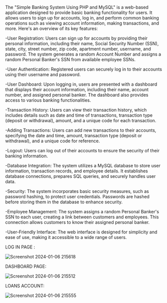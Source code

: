 The "Simple Banking System Using PHP and MySQL" is a web-based application designed to provide basic banking functionality for users. It allows users to sign up for accounts, log in, and perform common banking operations such as viewing account information, making transactions, and more.
Here's an overview of its key features:

  -User Registration: Users can sign up for accounts by providing their personal information, including their name, Social Security Number (SSN), state, city, street number, zip code, apartment number, username, and password. The system generates a random Account Number and assigns a random Personal Banker's SSN from available employee SSNs.
  
  -User Authentication: Registered users can securely log in to their accounts using their username and password.
  
  -User Dashboard: Upon logging in, users are presented with a dashboard that displays their account information, including their name, account number, and assigned personal banker. The dashboard also provides access to various banking functionalities.
  
  -Transaction History: Users can view their transaction history, which includes details such as date and time of transactions, transaction type (deposit or withdrawal), amount, and a unique code for each transaction.
  
  -Adding Transactions: Users can add new transactions to their accounts, specifying the date and time, amount, transaction type (deposit or withdrawal), and a unique code for reference.
  
  -Logout: Users can log out of their accounts to ensure the security of their banking information.
  
  -Database Integration: The system utilizes a MySQL database to store user information, transaction records, and employee details. It establishes database connections, prepares SQL queries, and securely handles user data.
  
  -Security: The system incorporates basic security measures, such as password hashing, to protect user credentials. Passwords are hashed before storing them in the database to enhance security.
  
  -Employee Management: The system assigns a random Personal Banker's SSN to each user, creating a link between customers and employees. This connection allows customers to know their assigned personal banker.
  
  -User-Friendly Interface: The web interface is designed for simplicity and ease of use, making it accessible to a wide range of users.

LOG IN PAGE :

![Screenshot 2024-01-06 215618](https://github.com/jesicarana24/Banking-System/assets/146164537/92dcdaa7-872f-416d-a3a0-7696b6c7116e)

DASHBOARD PAGE:

![Screenshot 2024-01-06 215512](https://github.com/jesicarana24/Banking-System/assets/146164537/dede4c1a-dbe8-408b-8b05-eb19f432e3cf)

LOANS ACCOUNT:

![Screenshot 2024-01-06 215555](https://github.com/jesicarana24/Banking-System/assets/146164537/644435a3-681b-4fe9-acc0-704d85d8cf05)
